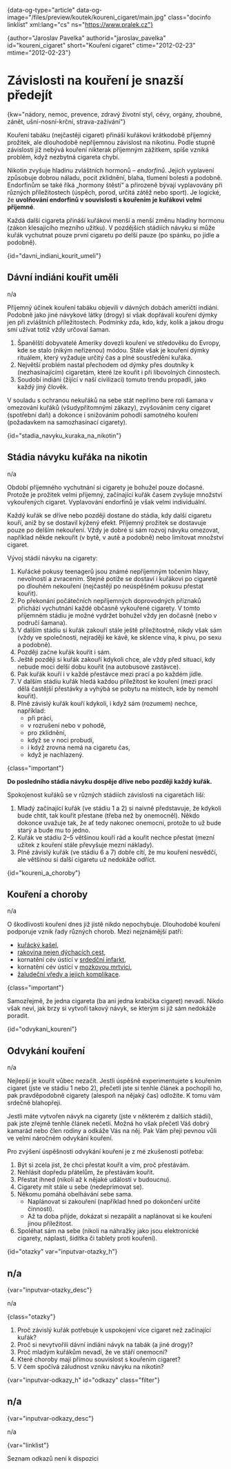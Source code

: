 
{data-og-type="article" data-og-image="/files/preview/koutek/koureni_cigaret/main.jpg" class="docinfo linklist" xml:lang="cs" ns="https://www.pralek.cz"}

{author="Jaroslav Pavelka" authorid="jaroslav\_pavelka" id="koureni\_cigaret" short="Kouření cigaret" ctime="2012-02-23" mtime="2012-02-23"}

# Závislosti na kouření je snazší předejít

<!-- generated attribute kw by user_udpatekw.sh on 2019-01-10, do not edit -->

{kw="nádory, nemoc, prevence, zdravý životní styl, cévy, orgány, zhoubné, zánět, ušní-nosní-krční, strava-zažívání"}

Kouření tabáku (nejčastěji cigaret) přináší kuřákovi krátkodobě příjemný prožitek, ale dlouhodobě nepříjemnou závislost na nikotinu. Podle stupně závislosti již nebývá kouření nikterak příjemným zážitkem, spíše vzniká problém, když nezbytná cigareta chybí.

Nikotin zvyšuje hladinu zvláštních hormonů – _endorfinů_. Jejich vyplavení způsobuje dobrou náladu, pocit zklidnění, blaha, tlumení bolesti a podobně. Endorfinům se také říká „hormony štěstí“ a přirozeně bývají vyplavovány při různých příležitostech (úspěch, porod, určitá zátěž nebo sport). Je logické, že **uvolňování endorfinů v souvislosti s kouřením je kuřákovi velmi příjemné**.

Každá další cigareta přináší kuřákovi menší a menší změnu hladiny hormonu (zákon klesajícího mezního užitku). V pozdějších stádiích návyku si může kuřák vychutnat pouze první cigaretu po delší pauze (po spánku, po jídle a podobně).

{id="davni\_indiani\_kourit_umeli"}

## Dávní indiáni kouřit uměli

n/a

Příjemný účinek kouření tabáku objevili v dávných dobách američtí indiáni. Podobně jako jiné návykové látky (drogy) si však dopřávali kouření dýmky jen při zvláštních příležitostech. Podmínky zda, kdo, kdy, kolik a jakou drogu smí užívat totiž vždy určoval šaman.

  1. Španělští dobyvatelé Ameriky dovezli kouření ve středověku do Evropy, kde se stalo (nikým neřízenou) módou. Stále však je kouření dýmky rituálem, který vyžaduje určitý čas a plné soustředění kuřáka.
  2. Největší problém nastal přechodem od dýmky přes doutníky k (nezhasínajícím) cigaretám, které lze kouřit i při libovolných činnostech.
  3. Soudobí indiáni (žijící v naší civilizaci) tomuto trendu propadli, jako každý jiný člověk.

V souladu s ochranou nekuřáků na sebe stát nepřímo bere roli šamana v omezování kuřáků (všudypřítomnými zákazy), zvyšováním ceny cigaret (spotřební daň) a dokonce i snižováním pohodlí samotného kouření (požadavkem na samozhasínací cigarety).

{id="stadia\_navyku\_kuraka\_na\_nikotin"}

## Stádia návyku kuřáka na nikotin

n/a

Období příjemného vychutnání si cigarety je bohužel pouze dočasné. Protože je prožitek velmi příjemný, začínající kuřák časem zvyšuje množství vykouřených cigaret. Vyplavování endorfinů je však velmi individuální.

Každý kuřák se dříve nebo později dostane do stádia, kdy další cigaretu kouří, aniž by se dostavil kýžený efekt. Příjemný prožitek se dostavuje pouze po delším nekouření. Vždy je dobré si sám rozvoj návyku omezovat, například někde nekouřit (v bytě, v autě a podobně) nebo limitovat množství cigaret.

Vývoj stádií návyku na cigarety:

  1. Kuřácké pokusy teenagerů jsou známé nepříjemným točením hlavy, nevolností a zvracením. Stejné potíže se dostaví i kuřákovi po cigaretě po dlouhém nekouření (nejčastěji po neúspěšném pokusu přestat kouřit).
  2. Po překonání počátečních nepříjemných doprovodných příznaků přichází vychutnání každé občasně vykouřené cigarety. V tomto příjemném stádiu je možné vydržet bohužel vždy jen dočasně (nebo v područí šamana).
  3. V dalším stádiu si kuřák zakouří stále ještě příležitostně, nikdy však sám (vždy ve společnosti, nejraději ke kávě, ke sklence vína, k pivu, po sexu a podobně).
  4. Později začne kuřák kouřit i sám.
  5. Ještě později si kuřák zakouří kdykoli chce, ale vždy před situací, kdy nebude moci delší dobu kouřit (na autobusové zastávce).
  6. Pak kuřák kouří i v každé přestávce mezi prací a po každém jídle.
  7. V dalším stádiu kuřák hledá každou příležitost ke kouření (mezi prací dělá častější přestávky a vyhýbá se pobytu na místech, kde by nemohl kouřit).
  8. Plně závislý kuřák kouří kdykoli, i když sám (rozumem) nechce, například:
      * při práci,
      * v rozrušení nebo v pohodě,
      * pro zklidnění,
      * když se v noci probudí,
      * i když zrovna nemá na cigaretu čas,
      * když je nachlazený.

{class="important"}

**Do posledního stádia návyku dospěje dříve nebo později každý kuřák.**

Spokojenost kuřáků se v různých stádiích závislosti na cigaretách liší:

  1. Mladý začínající kuřák (ve stádiu 1 a 2) si naivně představuje, že kdykoli bude chtít, tak kouřit přestane (třeba než by onemocněl). Někdo dokonce uvažuje tak, že ať tedy nakonec onemocní, protože to už bude starý a bude mu to jedno.
  2. Kuřák ve stádiu 2–5 většinou kouří rád a kouřit nechce přestat (mezní užitek z kouření stále převyšuje mezní náklady).
  3. Plně závislý kuřák (ve stádiu 6 a 7) dobře cítí, že mu kouření nesvědčí, ale většinou si další cigaretu už nedokáže odříct.

{id="koureni\_a\_choroby"}

## Kouření a choroby

n/a

O škodlivosti kouření dnes již jistě nikdo nepochybuje. Dlouhodobé kouření podporuje vznik řady různých chorob. Mezi nejznámější patří:

  * [kuřácký kašel][1],
  * [rakovina nejen dýchacích cest][2],
  * kornatění cév ústící v [srdedční infarkt][3],
  * kornatění cév ústící v [mozkovou mrtvici][4],
  * [žaludeční vředy a jejich komplikace][5].

{class="important"}

Samozřejmě, že jedna cigareta (ba ani jedna krabička cigaret) nevadí. Nikdo však neví, jak brzy si vytvoří takový návyk, se kterým si již sám nedokáže poradit.

{id="odvykani_koureni"}

## Odvykání kouření

n/a

Nejlepší je kouřit vůbec nezačít. Jestli úspěšně experimentujete s kouřením cigaret (jste ve stádiu 1 nebo 2), přečetli jste si tenhle článek a pochopili ho, pak pravděpodobně cigarety (alespoň na nějaký čas) odložíte. K tomu vám srdečně blahopřeji.

Jestli máte vytvořen návyk na cigarety (jste v některém z dalších stádií), pak jste zřejmě tenhle článek nečetli. Možná ho však přečetl Váš dobrý kamarád nebo člen rodiny a odkáže Vás na něj. Pak Vám přeji pevnou vůli ve velmi náročném odvykání kouření.

Pro zvýšení úspěšnosti odvykání kouření je z mé zkušenosti potřeba:

  1. Být si zcela jist, že chci přestat kouřit a vím, proč přestávám.
  2. Nehlásit dopředu přátelům, že přestávám kouřit.
  3. Přestat ihned (nikoli až k nějaké události v budoucnu).
  4. Cigarety mít stále u sebe (nedeprimovat se).
  5. Někomu pomáhá obelhávání sebe sama.
      * Naplánovat si zakouření (například hned po dokončení určité činnosti).
      * Až ta doba přijde, dokázat si nezapálit a naplánovat si ke kouření jinou příležitost.
  6. Spoléhat sám na sebe (nikoli na náhražky jako jsou elektronické cigarety, náplasti, šidítka či tablety proti kouření).

{id="otazky" var="inputvar-otazky_h"}

## n/a

{var="inputvar-otazky_desc"}

n/a

{class="otazky"}

  1. Proč závislý kuřák potřebuje k uspokojení více cigaret než začínající kuřák?
  2. Proč si nevytvořili dávní indiáni návyk na tabák (a jiné drogy)?
  3. Proč mladým kuřákům nevadí, že ve stáří onemocní?
  4. Které choroby mají přímou souvislost s kouřením cigaret?
  5. V čem spočívá záludnost vzniku návyku na nikotin?

{var="inputvar-odkazy_h" id="odkazy" class="filter"}

## n/a

{var="inputvar-odkazy_desc"}

n/a

{var="linklist"}

Seznam odkazů není k dispozici

 [1]: kasel_a_typy_kasle
 [2]: rakovina_tlusteho_streva_a_konecniku
 [3]: srdecni_infarkt
 [4]: iktus
 [5]: komplikace_vredu

